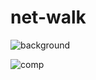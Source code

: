 # net-walk


![background](https://user-images.githubusercontent.com/73470193/191527224-b3ea6d34-3370-4ef1-af01-8daa312b2232.png)


![comp](https://user-images.githubusercontent.com/73470193/191527134-8ecb6340-9f0b-4738-a8e1-400e0fab7b00.png)
